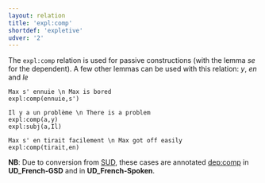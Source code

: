```yaml
---
layout: relation
title: 'expl:comp'
shortdef: 'expletive'
udver: '2'
---
```


The `expl:comp` relation is used for passive constructions (with the lemma *se* for the dependent).
A few other lemmas can be used with this relation: *y*, *en* and *le*

~~~ sdparse
Max s' ennuie \n Max is bored
expl:comp(ennuie,s')
~~~

~~~ sdparse
Il y a un problème \n There is a problem
expl:comp(a,y)
expl:subj(a,Il)
~~~

~~~ sdparse
Max s' en tirait facilement \n Max got off easily
expl:comp(tirait,en)
~~~

**NB**: Due to conversion from [SUD](https://surfacesyntacticud.github.io/), these cases are annotated [dep:comp]() in **UD_French-GSD** and in **UD_French-Spoken**.
<!-- Interlanguage links updated Po lis 14 15:35:25 CET 2022 -->
